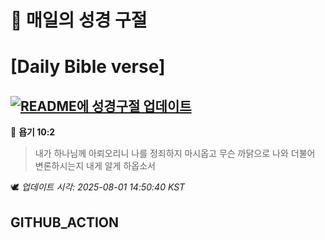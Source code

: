 # 🙏 매일의 성경 구절
# [Daily Bible verse]
## [![README에 성경구절 업데이트](https://github.com/DONGSUKA/first_test/actions/workflows/update-readme-bible.yml/badge.svg)](https://github.com/DONGSUKA/first_test/actions/workflows/update-readme-bible.yml)
<!-- START_BIBLE_VERSE -->
📖 **욥기 10:2**
> 내가 하나님께 아뢰오리니 나를 정죄하지 마시옵고 무슨 까닭으로 나와 더불어 변론하시는지 내게 알게 하옵소서

🕊️ _업데이트 시각: 2025-08-01 14:50:40 KST_
  <!-- END_BIBLE_VERSE -->
## GITHUB_ACTION
